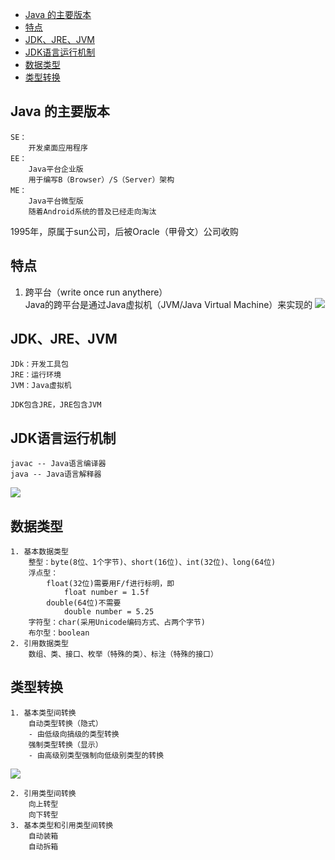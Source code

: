 <!-- TOC -->

- [Java 的主要版本](#java-的主要版本)
- [特点](#特点)
- [JDK、JRE、JVM](#jdkjrejvm)
- [JDK语言运行机制](#jdk语言运行机制)
- [数据类型](#数据类型)
- [类型转换](#类型转换)

<!-- /TOC -->
## Java 的主要版本
    SE：
        开发桌面应用程序
    EE：
        Java平台企业版
        用于编写B（Browser）/S（Server）架构
    ME：
        Java平台微型版
        随着Android系统的普及已经走向淘汰

1995年，原属于sun公司，后被Oracle（甲骨文）公司收购
## 特点
1. 跨平台（write once run anythere）</br>
    Java的跨平台是通过Java虚拟机（JVM/Java Virtual Machine）来实现的
![](https://cdn.jsdelivr.net/gh/huangjingping520/PicGo/JVM.drawio.png)

## JDK、JRE、JVM
    JDk：开发工具包
    JRE：运行环境
    JVM：Java虚拟机

    JDK包含JRE，JRE包含JVM

## JDK语言运行机制
    javac -- Java语言编译器
    java -- Java语言解释器
![](https://cdn.jsdelivr.net/gh/huangjingping520/PicGo/运行机制.drawio.png)

## 数据类型
    1. 基本数据类型
        整型：byte(8位、1个字节)、short(16位)、int(32位)、long(64位)
        浮点型：
            float(32位)需要用F/f进行标明，即
                float number = 1.5f
            double(64位)不需要
                double number = 5.25
        字符型：char(采用Unicode编码方式、占两个字节)
        布尔型：boolean
    2. 引用数据类型
        数组、类、接口、枚举（特殊的类）、标注（特殊的接口）

## 类型转换
    1. 基本类型间转换
        自动类型转换（隐式）
        - 由低级向搞级的类型转换
        强制类型转换（显示）
        - 由高级别类型强制向低级别类型的转换
![](https://cdn.jsdelivr.net/gh/huangjingping520/PicGo/类型转换.drawio.png)

    2. 引用类型间转换
        向上转型
        向下转型
    3. 基本类型和引用类型间转换
        自动装箱
        自动拆箱